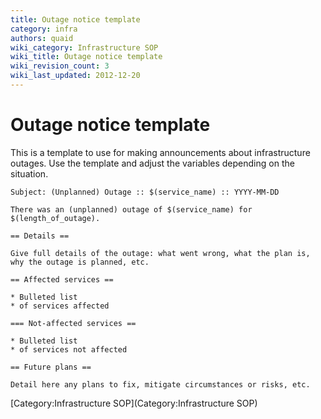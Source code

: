 ```yaml
---
title: Outage notice template
category: infra
authors: quaid
wiki_category: Infrastructure SOP
wiki_title: Outage notice template
wiki_revision_count: 3
wiki_last_updated: 2012-12-20
---
```


# Outage notice template

This is a template to use for making announcements about infrastructure outages. Use the template and adjust the variables depending on the situation.

    Subject: (Unplanned) Outage :: $(service_name) :: YYYY-MM-DD

    There was an (unplanned) outage of $(service_name) for $(length_of_outage).

    == Details ==

    Give full details of the outage: what went wrong, what the plan is, why the outage is planned, etc.

    == Affected services ==

    * Bulleted list
    * of services affected

    === Not-affected services ==

    * Bulleted list
    * of services not affected

    == Future plans ==

    Detail here any plans to fix, mitigate circumstances or risks, etc.

[Category:Infrastructure SOP](Category:Infrastructure SOP)
